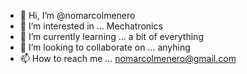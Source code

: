- 👋 Hi, I’m @nomarcolmenero
- 👀 I’m interested in ... Mechatronics
- 🌱 I’m currently learning ... a bit of everything
- 💞️ I’m looking to collaborate on ... anyhing
- 📫 How to reach me ... nomarcolmenero@gmail.com

<!---
nomarcolmenero/nomarcolmenero is a ✨ special ✨ repository because its `README.md` (this file) appears on your GitHub profile.
You can click the Preview link to take a look at your changes.
--->
